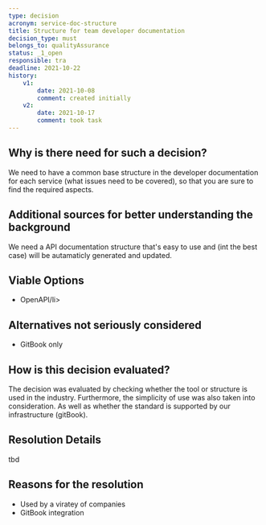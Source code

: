 ```yaml
---
type: decision
acronym: service-doc-structure
title: Structure for team developer documentation
decision_type: must
belongs_to: qualityAssurance
status: _1_open
responsible: tra
deadline: 2021-10-22
history:
    v1:
        date: 2021-10-08
        comment: created initially 
    v2: 
        date: 2021-10-17
        comment: took task    
---
```


## Why is there need for such a decision?

We need to have a common base structure in the developer documentation for each service (what issues need to be 
covered), so that you are sure to find the required aspects. 

## Additional sources for better understanding the background

We need a API documentation structure that's easy to use and (int the best case) will be autamaticly generated and updated.

## Viable Options

<ul>
<li>OpenAPI/li>
</ul>


## Alternatives not seriously considered

<ul>
<li>GitBook only</li>
</ul>


## How is this decision evaluated?
The decision was evaluated by checking whether the tool or structure is used in the industry. Furthermore, the simplicity of use was also taken into consideration. As well as whether the standard is supported by our infrastructure (gitBook).
 
## Resolution Details

tbd

## Reasons for the resolution

<ul>
<li>Used by a viratey of companies</li>
<li>GitBook integration</li>

</ul>

